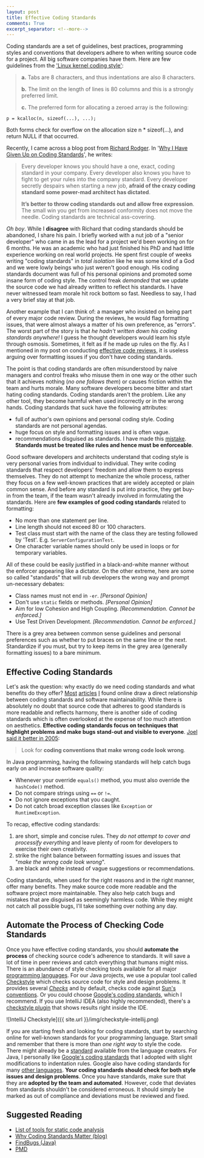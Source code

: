 ```yaml
---
layout: post
title: Effective Coding Standards
comments: True
excerpt_separator: <!--more-->
---
```


Coding standards are a set of guidelines, best practices, programming styles and conventions that developers adhere to when writing source code for a project. All big software companies have them. Here are few guidelines from the ['Linux kernel coding style'](https://www.kernel.org/doc/Documentation/CodingStyle):

> **a.** Tabs are 8 characters, and thus indentations are also 8 characters.
>
> **b.** The limit on the length of lines is 80 columns and this is a strongly
preferred limit.
>
> **c.** The preferred form for allocating a zeroed array is the following:
>
```
p = kcalloc(n, sizeof(...), ...);
```
>
Both forms check for overflow on the allocation size n * sizeof(...),
and return NULL if that occurred.

<!--more-->

Recently, I came across a blog post from [Richard Rodger](https://twitter.com/rjrodger). In '[Why I Have Given Up on Coding Standards](http://www.richardrodger.com/2012/11/03/why-i-have-given-up-on-coding-standards/#.V0FHiJMrJsM)', he writes:

> Every developer knows you should have a one, exact, coding standard in your company. Every developer also knows you have to fight to get your rules into the company standard. Every developer secretly despairs when starting a new job, **afraid of the crazy coding standard some power-mad architect has dictated**.
>
> **It’s better to throw coding standards out and allow free expression**. The small win you get from increased conformity does not move the needle. Coding standards are technical ass-covering.

*Oh boy*. While I **disagree** with Richard that coding standards should be abandoned, I share his pain. I briefly worked with a nut job of a "senior developer" who came in as the lead for a project we'd been working on for 6 months. He was an academic who had just finished his PhD and had little experience working on real world projects. He spent first couple of weeks writing "coding standards" in *total isolation* like he was some kind of a God and we were lowly beings who just weren't good enough. His coding standards document was full of his personal opinions and promoted some insane form of coding style. The control freak *demanded* that we update the source code we had already written to reflect his standards. I have never witnessed team morale hit rock bottom so fast. Needless to say, I had a very brief stay at that job.

Another example that I can think of: a manager who insisted on being part of every major code review. During the reviews, he would flag formatting issues, that were almost always a matter of his own preference, as "errors". The worst part of the story is that *he hadn't written down his coding standards anywhere!* I guess he thought developers would learn his style through osmosis. Sometimes, it felt as if he made up rules on the fly. As I mentioned in my post on conducting [effective code reviews](http://codeahoy.com/2016/04/03/effective-code-reviews/), it is useless arguing over formatting issues if you don't have coding standards.

The point is that coding standards are often misunderstood by naive managers and control freaks who misuse them in one way or the other such that it achieves nothing (*no one follows them*) or causes friction within the team and hurts morale. Many software developers become bitter and start hating coding standards. Coding standards aren't the problem. Like any other tool, they become harmful when used incorrectly or in the wrong hands. Coding standards that suck have the following attributes:

- full of author's own opinions and personal coding style. Coding standards are not personal agendas.
- huge focus on style and formatting issues and is often vague.
- recommendations disguised as standards. I have made this [mistake](https://github.com/starscriber/coding-standards/wiki). **Standards must be treated like rules and hence must be enforceable**.

Good software developers and architects understand that coding style is very personal varies from individual to individual. They write coding standards that respect developers' freedom and allow them to express themselves. They do not attempt to mechanize the whole process, rather they focus on a few well-known practices that are widely accepted or plain common sense. And before any standard is put into practice, they get buy-in from the team, if the team wasn't already involved in formulating the standards. Here are **few examples of good coding standards** related to formatting:

- No more than one statement per line.
- Line length should not exceed 80 or 100 characters.
- Test class must start with the name of the class they are testing followed by 'Test'. E.g. `ServerConfigurationTest`.
- One character variable names should only be used in loops or for temporary variables.

All of these could be easily justified in a black-and-white manner without the enforcer appearing like a dictator. On the other extreme, here are some so called "standards" that will rub developers the wrong way and prompt un-necessary debates:

- Class names must not end in `-er`. *[Personal Opinion]*
- Don't use `static` fields or methods. *[Personal Opinion]*
- Aim for low Cohesion and High Coupling. *[Recommendation. Cannot be enforced.]*
- Use Test Driven Development. *[Recommendation. Cannot be enforced.]*

There is a grey area between common sense guidelines and personal preferences such as whether to put braces on the same line or the next. Standardize if you must, but try to keep items in the grey area (generally formatting issues) to a bare minimum.

## Effective Coding Standards

Let's ask the question: why exactly do we need coding standards and what benefits do they offer? [Most](https://msdn.microsoft.com/en-us/library/aa291591(v=vs.71).aspx) [articles](https://www.sitepoint.com/coding-standards/) [I](https://www.smashingmagazine.com/2012/10/why-coding-style-matters/) found online draw a direct relationship between coding standards and software maintainability. While there is absolutely no doubt that source code that adheres to good standards is more readable and reflects harmony, there is another side of coding standards which is often overlooked at the expense of too much attention on aesthetics. **Effective coding standards focus on techniques that highlight problems and make bugs stand-out and visible to everyone**. [Joel said it better in 2005](http://www.joelonsoftware.com/articles/Wrong.html):

> Look for **coding conventions that make wrong code look wrong**.

In Java programming, having the following standards will help catch bugs early on and increase software quality:

- Whenever your override `equals()` method, you must also override the `hashCode()` method.
- Do not compare strings using `==` or `!=`.
- Do not ignore exceptions that you caught.
- Do not catch broad exception classes like `Exception` or `RuntimeException`.

To recap, effective coding standards:

1. are short, simple and concise rules. They *do not attempt to cover and processify everything* and leave plenty of room for developers to exercise their own creativity.
2. strike the right balance between formatting issues and issues that "*make the wrong code look wrong*".
3. are black and white instead of vague suggestions or recommendations.

Coding standards, when used for the right reasons and in the right manner, offer many benefits. They make source code more readable and the software project more maintainable. They also help catch bugs and mistakes that are disguised as seemingly harmless code. While they might not catch all possible bugs, I'll take something over nothing any day.

## Automate the Process of Checking Code Standards

Once you have effective coding standards, you should **automate the process** of checking source code's adherence to standards. It will save a lot of time in peer reviews and catch everything that humans might miss. There is an abundance of style checking tools available for all major [programming languages](https://en.wikipedia.org/wiki/List_of_tools_for_static_code_analysis). For our Java projects, we use a popular tool called [Checkstyle](http://checkstyle.sourceforge.net/) which checks source code for style and design problems. It provides several *[Checks](http://checkstyle.sourceforge.net/checks.html)* and by default, checks code against [Sun's conventions](http://www.oracle.com/technetwork/java/codeconvtoc-136057.html). Or you could choose [Google's coding standards](https://google.github.io/styleguide/javaguide.html), which I recommend. If you use IntelliJ IDEA (also highly recommended), there's a [checkstyle plugin](https://plugins.jetbrains.com/plugin/1065) that shows results right inside the IDE.

![IntelliJ Checkstyle]({{ site.url }}/img/checkstyle-intellij.png)

If you are starting fresh and looking for coding standards, start by searching online for well-known standards for your programming language. Start small and remember that there is more than *one right way* to style the code. There might already be a [standard](https://www.python.org/dev/peps/pep-0008/) available from the language creators. For Java, I personally like [Google's coding standards](http://google.github.io/styleguide/javaguide.html) that I adopted with slight modifications to indentation rules. Google also have coding standards for many [other languages](https://github.com/google/styleguide). **Your coding standards should check for both style issues and design problems**. Once you have standards, make sure that they are **adopted by the team and automated**. However, code that deviates from standards shouldn't be considered erroneous. It should simply be marked as out of compliance and deviations must be reviewed and fixed.

## Suggested Reading
- [List of tools for static code analysis](https://en.wikipedia.org/wiki/List_of_tools_for_static_code_analysis)
- [Why Coding Standards Matter (blog)](http://paul-m-jones.com/archives/34)
- [FindBugs (Java)](http://findbugs.sourceforge.net/)
- [PMD](http://pmd.github.io/)
